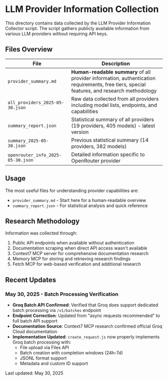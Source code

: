 # LLM Provider Information Collection

This directory contains data collected by the LLM Provider Information Collector script. The script gathers publicly available information from various LLM providers without requiring API keys.

## Files Overview

| File | Description |
|------|-------------|
| `provider_summary.md` | **Human-readable summary** of all provider information, authentication requirements, free tiers, special features, and research methodology |
| `all_providers_2025-05-30.json` | Raw data collected from all providers including model lists, endpoints, and capabilities |
| `summary_report.json` | Statistical summary of all providers (19 providers, 405 models) - latest version |
| `summary_2025-05-30.json` | Previous statistical summary (14 providers, 382 models) |
| `openrouter_info_2025-05-30.json` | Detailed information specific to OpenRouter provider |

## Usage

The most useful files for understanding provider capabilities are:

- `provider_summary.md` - Start here for a human-readable overview
- `summary_report.json` - For statistical analysis and quick reference

## Research Methodology

Information was collected through:

1. Public API endpoints when available without authentication
2. Documentation scraping when direct API access wasn't available
3. Context7 MCP server for comprehensive documentation research
4. Memory MCP for storing and retrieving research findings
5. Fetch MCP for web-based verification and additional research

## Recent Updates

### May 30, 2025 - Batch Processing Verification

- **Groq Batch API Confirmed**: Verified that Groq does support dedicated batch processing via `/v1/batches` endpoint
- **Endpoint Correction**: Updated from "async requests recommended" to full batch API support
- **Documentation Source**: Context7 MCP research confirmed official Groq Cloud documentation
- **Implementation Updated**: `create_request.js` now properly implements Groq batch processing with:
  - File upload via Files API
  - Batch creation with completion windows (24h-7d)
  - JSONL format support
  - Metadata and custom ID support

Last updated: May 30, 2025
